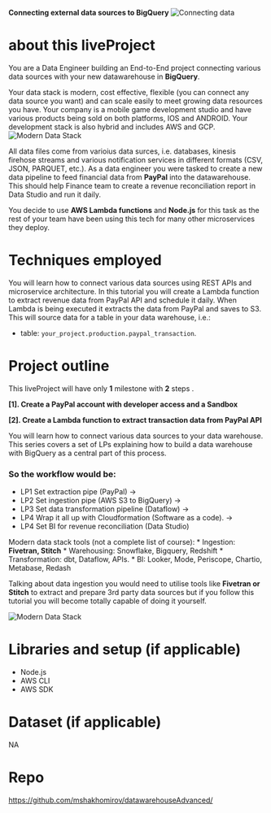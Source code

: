 
**Connecting external data sources to BigQuery**
![Connecting data](https://mydataschool.com/liveprojects/img/s2-intro-1.png)


# about this liveProject

You are a Data Engineer building an End-to-End project connecting various data sources with your new datawarehouse in **BigQuery**.

Your data stack is modern, cost effective, flexible (you can connect any data source you want) and can scale easily to meet growing data resources you have. Your company is a mobile game development studio and have various products being sold on both platforms, IOS and ANDROID. Your development stack is also hybrid and includes AWS and GCP. 
![Modern Data Stack](https://mydataschool.com/liveprojects/img/modernDataStack.png)

All data files come from varioius data surces, i.e. databases, kinesis firehose streams and various notification services in different formats (CSV, JSON, PARQUET, etc.).
As a data engineer you were tasked to create a new data pipeline to feed financial data from **PayPal** into the datawarehouse. This should help Finance team to create a revenue reconciliation report in Data Studio and run it daily. 

You decide to use **AWS Lambda functions** and **Node.js** for this task as the rest of your team have been using this tech for many other microservices they deploy.

# Techniques employed

You will learn how to connect various data sources using REST APIs and microservice architecture. In this tutorial you will create a Lambda function to extract revenue data from PayPal API and schedule it daily.
When Lambda is being executed it extracts the data from PayPal and saves to S3. This will source data for a table in your data warehouse, i.e.:
- table: `your_project.production.paypal_transaction`.

# Project outline

This liveProject will have only **1** milestone with **2** steps .

**[1]. Create a PayPal account with developer access and a Sandbox**

**[2]. Create a Lambda function to extract transaction data from PayPal API**


You will learn how to connect various data sources to your data warehouse. This series covers a set of LPs explaining how to build a data warehouse with BigQuery as a central part of this process.

### So the workflow would be: 
* LP1 Set extraction pipe (PayPal) -> 
* LP2 Set ingestion pipe (AWS S3 to BigQuery) -> 
* LP3 Set data transformation pipeline (Dataflow) -> 
* LP4 Wrap it all up with Cloudformation (Software as a code). ->
* LP4 Set BI for revenue reconciliation (Data Studio) 

Modern data stack tools (not a complete list of course):
    * Ingestion: **Fivetran, Stitch**
    * Warehousing: Snowflake, Bigquery, Redshift
    * Transformation: dbt, Dataflow, APIs.
    * BI: Looker, Mode, Periscope, Chartio, Metabase, Redash

Talking about data ingestion you would need to utilise tools like **Fivetran or Stitch** to extract and prepare 3rd party data sources but if you follow this tutorial you will become totally capable of doing it yourself.

![Modern Data Stack](https://mydataschool.com/liveprojects/img/modernDataStack.png)



# Libraries and setup (if applicable)

- Node.js
- AWS CLI
- AWS SDK



# Dataset (if applicable)

NA

# Repo
https://github.com/mshakhomirov/datawarehouseAdvanced/
